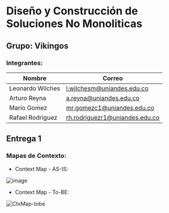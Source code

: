 # Diseño y Construcción de Soluciones No Monoliticas

## Grupo: Vikingos
### Integrantes:
| Nombre                        | Correo                                                            |
| ----------------------------- | ----------------------------------------------------------------- |
|Leonardo Wilches               |l.wilchesm@uniandes.edu.co                                         |
|Arturo Reyna                   |a.reyna@uniandes.edu.co                                            |
|Mario Gomez                    |mr.gomezc1@uniandes.edu.co                                         |
|Rafael Rodriguez                  |rh.rodriguezr1@uniandes.edu.co                                           |

## Entrega 1

### Mapas de Contexto:

- Context Map - AS-IS:

![image](https://github.com/areyna004/NoMonoliticas/assets/111325464/487dc0b3-b197-430c-8ff5-abdd862b6f7b)

- Context Map - To-BE:

![CtxMap-tobe](https://github.com/areyna004/NoMonoliticas/assets/111325464/04d2e4dc-a8dd-4ca2-b103-acb810144d0b)
